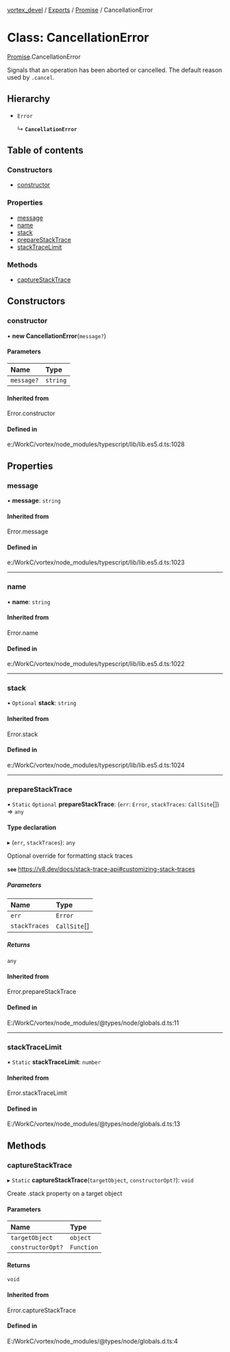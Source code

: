 [vortex_devel](../README.md) / [Exports](../modules.md) / [Promise](../modules/Promise.md) / CancellationError

# Class: CancellationError

[Promise](../modules/Promise.md).CancellationError

Signals that an operation has been aborted or cancelled. The default reason used by `.cancel`.

## Hierarchy

- `Error`

  ↳ **`CancellationError`**

## Table of contents

### Constructors

- [constructor](Promise.CancellationError.md#constructor)

### Properties

- [message](Promise.CancellationError.md#message)
- [name](Promise.CancellationError.md#name)
- [stack](Promise.CancellationError.md#stack)
- [prepareStackTrace](Promise.CancellationError.md#preparestacktrace)
- [stackTraceLimit](Promise.CancellationError.md#stacktracelimit)

### Methods

- [captureStackTrace](Promise.CancellationError.md#capturestacktrace)

## Constructors

### constructor

• **new CancellationError**(`message?`)

#### Parameters

| Name | Type |
| :------ | :------ |
| `message?` | `string` |

#### Inherited from

Error.constructor

#### Defined in

e:/WorkC/vortex/node_modules/typescript/lib/lib.es5.d.ts:1028

## Properties

### message

• **message**: `string`

#### Inherited from

Error.message

#### Defined in

e:/WorkC/vortex/node_modules/typescript/lib/lib.es5.d.ts:1023

___

### name

• **name**: `string`

#### Inherited from

Error.name

#### Defined in

e:/WorkC/vortex/node_modules/typescript/lib/lib.es5.d.ts:1022

___

### stack

• `Optional` **stack**: `string`

#### Inherited from

Error.stack

#### Defined in

e:/WorkC/vortex/node_modules/typescript/lib/lib.es5.d.ts:1024

___

### prepareStackTrace

▪ `Static` `Optional` **prepareStackTrace**: (`err`: `Error`, `stackTraces`: `CallSite`[]) => `any`

#### Type declaration

▸ (`err`, `stackTraces`): `any`

Optional override for formatting stack traces

**`see`** https://v8.dev/docs/stack-trace-api#customizing-stack-traces

##### Parameters

| Name | Type |
| :------ | :------ |
| `err` | `Error` |
| `stackTraces` | `CallSite`[] |

##### Returns

`any`

#### Inherited from

Error.prepareStackTrace

#### Defined in

E:/WorkC/vortex/node_modules/@types/node/globals.d.ts:11

___

### stackTraceLimit

▪ `Static` **stackTraceLimit**: `number`

#### Inherited from

Error.stackTraceLimit

#### Defined in

E:/WorkC/vortex/node_modules/@types/node/globals.d.ts:13

## Methods

### captureStackTrace

▸ `Static` **captureStackTrace**(`targetObject`, `constructorOpt?`): `void`

Create .stack property on a target object

#### Parameters

| Name | Type |
| :------ | :------ |
| `targetObject` | `object` |
| `constructorOpt?` | `Function` |

#### Returns

`void`

#### Inherited from

Error.captureStackTrace

#### Defined in

E:/WorkC/vortex/node_modules/@types/node/globals.d.ts:4
